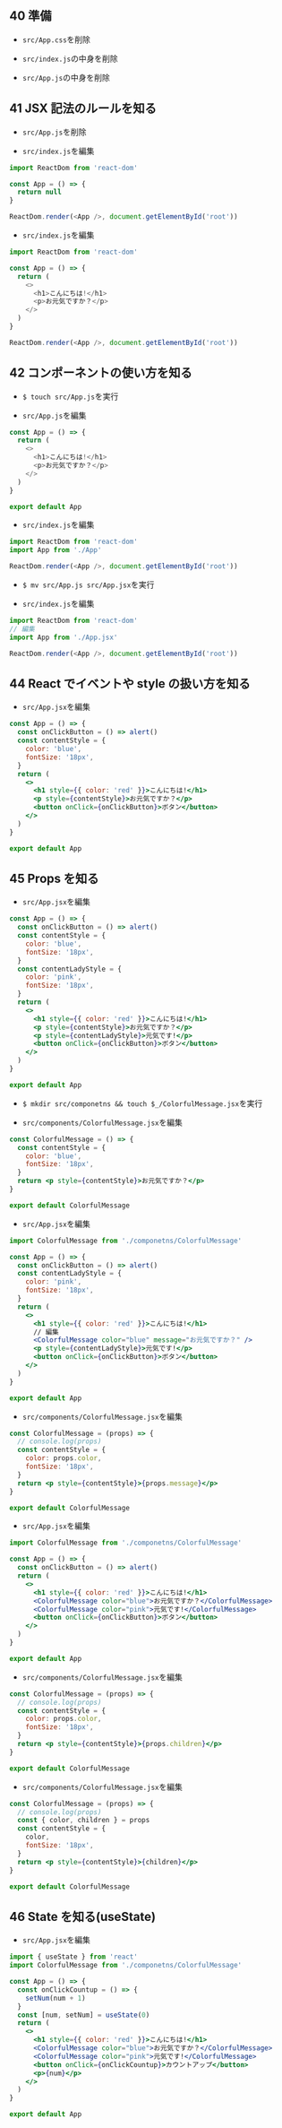 ## 40 準備

- `src/App.css`を削除<br>

- `src/index.js`の中身を削除<br>

* `src/App.js`の中身を削除<br>

## 41 JSX 記法のルールを知る

- `src/App.js`を削除<br>

* `src/index.js`を編集<br>

```js:index.js
import ReactDom from 'react-dom'

const App = () => {
  return null
}

ReactDom.render(<App />, document.getElementById('root'))
```

- `src/index.js`を編集<br>

```js:index.js
import ReactDom from 'react-dom'

const App = () => {
  return (
    <>
      <h1>こんにちは!</h1>
      <p>お元気ですか？</p>
    </>
  )
}

ReactDom.render(<App />, document.getElementById('root'))
```

## 42 コンポーネントの使い方を知る

- `$ touch src/App.js`を実行<br>

* `src/App.js`を編集<br>

```js:App.js
const App = () => {
  return (
    <>
      <h1>こんにちは!</h1>
      <p>お元気ですか？</p>
    </>
  )
}

export default App
```

- `src/index.js`を編集<br>

```js:index.js
import ReactDom from 'react-dom'
import App from './App'

ReactDom.render(<App />, document.getElementById('root'))
```

- `$ mv src/App.js src/App.jsx`を実行<br>

* `src/index.js`を編集<br>

```js:index.js
import ReactDom from 'react-dom'
// 編集
import App from './App.jsx'

ReactDom.render(<App />, document.getElementById('root'))
```

## 44 React でイベントや style の扱い方を知る

- `src/App.jsx`を編集<br>

```jsx:App.jsx
const App = () => {
  const onClickButton = () => alert()
  const contentStyle = {
    color: 'blue',
    fontSize: '18px',
  }
  return (
    <>
      <h1 style={{ color: 'red' }}>こんにちは!</h1>
      <p style={contentStyle}>お元気ですか？</p>
      <button onClick={onClickButton}>ボタン</button>
    </>
  )
}

export default App
```

## 45 Props を知る

- `src/App.jsx`を編集<br>

```jsx:App.jsx
const App = () => {
  const onClickButton = () => alert()
  const contentStyle = {
    color: 'blue',
    fontSize: '18px',
  }
  const contentLadyStyle = {
    color: 'pink',
    fontSize: '18px',
  }
  return (
    <>
      <h1 style={{ color: 'red' }}>こんにちは!</h1>
      <p style={contentStyle}>お元気ですか？</p>
      <p style={contentLadyStyle}>元気です!</p>
      <button onClick={onClickButton}>ボタン</button>
    </>
  )
}

export default App
```

- `$ mkdir src/componetns && touch $_/ColorfulMessage.jsx`を実行<br>

* `src/components/ColorfulMessage.jsx`を編集<br>

```jsx:ColorfulMessage.jsx
const ColorfulMessage = () => {
  const contentStyle = {
    color: 'blue',
    fontSize: '18px',
  }
  return <p style={contentStyle}>お元気ですか？</p>
}

export default ColorfulMessage
```

- `src/App.jsx`を編集<br>

```jsx:App.jsx
import ColorfulMessage from './componetns/ColorfulMessage'

const App = () => {
  const onClickButton = () => alert()
  const contentLadyStyle = {
    color: 'pink',
    fontSize: '18px',
  }
  return (
    <>
      <h1 style={{ color: 'red' }}>こんにちは!</h1>
      // 編集
      <ColorfulMessage color="blue" message="お元気ですか？" />
      <p style={contentLadyStyle}>元気です!</p>
      <button onClick={onClickButton}>ボタン</button>
    </>
  )
}

export default App
```

- `src/components/ColorfulMessage.jsx`を編集<br>

```jsx:ColorfulMessage.jsx
const ColorfulMessage = (props) => {
  // console.log(props)
  const contentStyle = {
    color: props.color,
    fontSize: '18px',
  }
  return <p style={contentStyle}>{props.message}</p>
}

export default ColorfulMessage
```

- `src/App.jsx`を編集<br>

```jsx:App.jsx
import ColorfulMessage from './componetns/ColorfulMessage'

const App = () => {
  const onClickButton = () => alert()
  return (
    <>
      <h1 style={{ color: 'red' }}>こんにちは!</h1>
      <ColorfulMessage color="blue">お元気ですか？</ColorfulMessage>
      <ColorfulMessage color="pink">元気です!</ColorfulMessage>
      <button onClick={onClickButton}>ボタン</button>
    </>
  )
}

export default App
```

- `src/components/ColorfulMessage.jsx`を編集<br>

```jsx:ColorfulMessage.jsx
const ColorfulMessage = (props) => {
  // console.log(props)
  const contentStyle = {
    color: props.color,
    fontSize: '18px',
  }
  return <p style={contentStyle}>{props.children}</p>
}

export default ColorfulMessage
```

- `src/components/ColorfulMessage.jsx`を編集<br>

```jsx:ColorfulMessage.jsx
const ColorfulMessage = (props) => {
  // console.log(props)
  const { color, children } = props
  const contentStyle = {
    color,
    fontSize: '18px',
  }
  return <p style={contentStyle}>{children}</p>
}

export default ColorfulMessage
```

## 46 State を知る(useState)

- `src/App.jsx`を編集<br>

```jsx:App.jsx
import { useState } from 'react'
import ColorfulMessage from './componetns/ColorfulMessage'

const App = () => {
  const onClickCountup = () => {
    setNum(num + 1)
  }
  const [num, setNum] = useState(0)
  return (
    <>
      <h1 style={{ color: 'red' }}>こんにちは!</h1>
      <ColorfulMessage color="blue">お元気ですか？</ColorfulMessage>
      <ColorfulMessage color="pink">元気です!</ColorfulMessage>
      <button onClick={onClickCountup}>カウントアップ</button>
      <p>{num}</p>
    </>
  )
}

export default App
```

